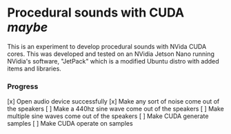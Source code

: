 # Procedural sounds with CUDA *maybe*

This is an experiment to develop procedural sounds with NVida CUDA cores. This was developed and tested on an NVidia Jetson Nano running NVidia's software, "JetPack" which is a modified Ubuntu distro with added items and libraries.

### Progress

[x] Open audio device successfully
[x] Make any sort of noise come out of the speakers
[ ] Make a 440hz sine wave come out of the speakers
[ ] Make multiple sine waves come out of the speakers
[ ] Make CUDA generate samples
[ ] Make CUDA operate on samples